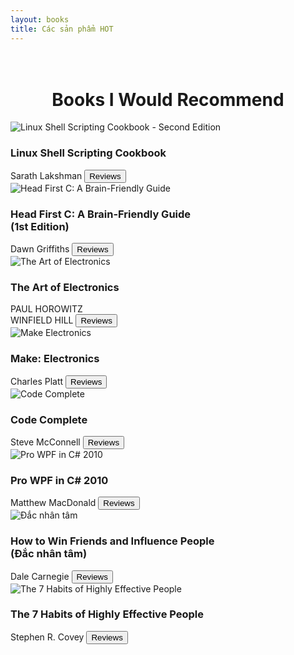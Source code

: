 ```yaml
---
layout: books
title: Các sản phẩm HOT
---
```

<head>
	<link rel="stylesheet" type="text/css" href="css/book_style.css" />
	<link rel="stylesheet" type="text/css" href="css/books_component.css" />
	<!-- Modernizr is used for flexbox fallback -->
	<script src="js/modernizr.custom.js"></script>
</head>
<div class="view">
	<div class="my__suggestion"><center><h1><br>Books I Would Recommend</h1></center><div>
		<section class="grid">
		<!-- sách 1 -->
			<div class="product">
				<div class="product__info">
					<img class="product__image" src="images/Linux Shell Scripting Cookbook - Second Edition.jpg" alt="Linux Shell Scripting Cookbook - Second Edition" />
					<h3 class="product__title">Linux Shell Scripting Cookbook</h3>
					<span class="product__author highlight">Sarath Lakshman</span>
					<button class="action action--button" onclick="window.open('https://www.amazon.com/Linux-Shell-Scripting-Cookbook-Second/dp/1782162747')"><i class="fa fa-comments"></i><span class="action__text">Reviews</span></button>
				</div>
			</div>	
		<!-- sách 3 -->
			<div class="product">
				<div class="product__info">
					<img class="product__image" src="images/Head First C A Brain-Friendly Guide.jpg" alt="Head First C: A Brain-Friendly Guide" />
					<h3 class="product__title">Head First C: A Brain-Friendly Guide <br> (1st Edition)</h3>
					<span class="product__author highlight">Dawn Griffiths </span>
					<button class="action action--button" onclick="window.open('https://www.amazon.com/gp/customer-reviews/R31JH7UREUWULF/ref=cm_cr_dp_d_rvw_ttl?ie=UTF8&ASIN=1449399916')"><i class="fa fa-comments"></i><span class="action__text">Reviews</span></button>
				</div>
			</div>	
		<!-- sách 6 -->
			<div class="product">
				<div class="product__info">
					<img class="product__image" src="images/the art of electronics.png" alt="The Art of Electronics" />
					<h3 class="product__title">The Art of Electronics</h3>
					<span class="product__author highlight">PAUL HOROWITZ <br> WINFIELD HILL </span>
					<button class="action action--button" onclick="window.open('https://www.amazon.com/Art-Electronics-Paul-Horowitz/product-reviews/0521809266')"><i class="fa fa-comments"></i><span class="action__text">Reviews</span></button>
				</div>
			</div>	
		<!-- sách 6 -->
			<div class="product">
				<div class="product__info">
					<img class="product__image" src="images/Make-Electronics.png" alt="Make Electronics" />
					<h3 class="product__title">Make: Electronics</h3>
					<span class="product__author highlight">Charles Platt </span>
					<button class="action action--button" onclick="window.open('https://www.amazon.co.uk/product-reviews/B0B3LS5K2Z/')"><i class="fa fa-comments"></i><span class="action__text">Reviews</span></button>
				</div>
			</div>	
		<!-- sách 4 -->
			<div class="product">
				<div class="product__info">
					<img class="product__image" src="images/code-complete-2.jpg" alt="Code Complete" />
					<h3 class="product__title">Code Complete</h3>
					<span class="product__author highlight">Steve McConnell </span>
					<button class="action action--button" onclick="window.open('https://www.amazon.com/Code-Complete-Practical-Handbook-Construction/product-reviews/0735619670')"><i class="fa fa-comments"></i><span class="action__text">Reviews</span></button>
				</div>
			</div>	
		<!-- sách 2 -->
			<div class="product">
				<div class="product__info">
					<img class="product__image" src="images/Pro WPF in CShap 2010.jpg" alt="Pro WPF in C# 2010" />
					<h3 class="product__title">Pro WPF in C# 2010</h3>
					<span class="product__author highlight">Matthew MacDonald</span>
					<button class="action action--button" onclick="window.open('https://www.amazon.com/gp/customer-reviews/RRHPVL6Y2O44C/ref=cm_cr_dp_d_rvw_ttl?ie=UTF8&ASIN=1430272058')"><i class="fa fa-comments"></i><span class="action__text">Reviews</span></button>
				</div>
			</div>	
		<!-- sách 5 -->
			<div class="product">
				<div class="product__info">
					<img class="product__image" src="images/Dac Nhan Tam.jpg" alt="Đắc nhân tâm" />
					<h3 class="product__title">How to Win Friends and Influence People <br> (Đắc nhân tâm)</h3>
					<span class="product__author highlight">Dale Carnegie </span>
					<button class="action action--button" onclick="window.open('https://www.google.com/search?q=dac+nhan+tam+review&source=lmns&bih=555&biw=1280&rlz=1C1GCEU_enVN855VN855&hl=vi&sa=X&ved=2ahUKEwjgoNGUwu7uAhUMBqYKHSi_AbYQ_AUoAHoECAEQAA')"><i class="fa fa-comments"></i><span class="action__text">Reviews</span></button>
				</div>
			</div>	
		<!-- sách 6 -->
			<div class="product">
				<div class="product__info">
					<img class="product__image" src="images/The 7 Habits of Highly Effective People.jpg" alt="The 7 Habits of Highly Effective People" />
					<h3 class="product__title">The 7 Habits of Highly Effective People</h3>
					<span class="product__author highlight">Stephen R. Covey </span>
					<button class="action action--button" onclick="window.open('https://www.amazon.com/gp/customer-reviews/R1NNZ9WNT4M4OW/ref=cm_cr_dp_d_rvw_ttl?ie=UTF8&ASIN=0743269519')"><i class="fa fa-comments"></i><span class="action__text">Reviews</span></button>
				</div>
			</div>	
		</section>
	</div>